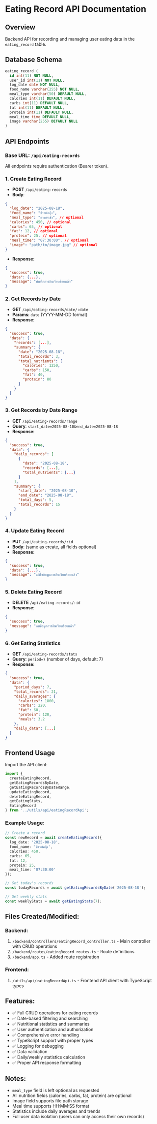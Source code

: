 # Eating Record API Documentation

## Overview
Backend API for recording and managing user eating data in the `eating_record` table.

## Database Schema
```sql
eating_record (
  id int(11) NOT NULL,
  user_id int(11) NOT NULL,
  log_date date NOT NULL,
  food_name varchar(255) NOT NULL,
  meal_type varchar(50) DEFAULT NULL,
  calories int(11) DEFAULT NULL,
  carbs int(11) DEFAULT NULL,
  fat int(11) DEFAULT NULL,
  protein int(11) DEFAULT NULL,
  meal_time time DEFAULT NULL,
  image varchar(255) DEFAULT NULL
)
```

## API Endpoints

### Base URL: `/api/eating-records`

All endpoints require authentication (Bearer token).

### 1. Create Eating Record
- **POST** `/api/eating-records`
- **Body**: 
```json
{
  "log_date": "2025-08-18",
  "food_name": "ข้าวผัดกุ้ง",
  "meal_type": "อาหารเช้า", // optional
  "calories": 450, // optional
  "carbs": 65, // optional
  "fat": 12, // optional
  "protein": 25, // optional
  "meal_time": "07:30:00", // optional
  "image": "path/to/image.jpg" // optional
}
```
- **Response**: 
```json
{
  "success": true,
  "data": {...},
  "message": "บันทึกการกินเรียบร้อยแล้ว"
}
```

### 2. Get Records by Date
- **GET** `/api/eating-records/date/:date`
- **Params**: `date` (YYYY-MM-DD format)
- **Response**: 
```json
{
  "success": true,
  "data": {
    "records": [...],
    "summary": {
      "date": "2025-08-18",
      "total_records": 3,
      "total_nutrients": {
        "calories": 1250,
        "carbs": 150,
        "fat": 40,
        "protein": 80
      }
    }
  }
}
```

### 3. Get Records by Date Range
- **GET** `/api/eating-records/range`
- **Query**: `start_date=2025-08-10&end_date=2025-08-18`
- **Response**: 
```json
{
  "success": true,
  "data": {
    "daily_records": [
      {
        "date": "2025-08-18",
        "records": [...],
        "total_nutrients": {...}
      }
    ],
    "summary": {
      "start_date": "2025-08-10",
      "end_date": "2025-08-18",
      "total_days": 5,
      "total_records": 15
    }
  }
}
```

### 4. Update Eating Record
- **PUT** `/api/eating-records/:id`
- **Body**: (same as create, all fields optional)
- **Response**: 
```json
{
  "success": true,
  "data": {...},
  "message": "แก้ไขข้อมูลการกินเรียบร้อยแล้ว"
}
```

### 5. Delete Eating Record
- **DELETE** `/api/eating-records/:id`
- **Response**: 
```json
{
  "success": true,
  "message": "ลบข้อมูลการกินเรียบร้อยแล้ว"
}
```

### 6. Get Eating Statistics
- **GET** `/api/eating-records/stats`
- **Query**: `period=7` (number of days, default: 7)
- **Response**: 
```json
{
  "success": true,
  "data": {
    "period_days": 7,
    "total_records": 21,
    "daily_averages": {
      "calories": 1800,
      "carbs": 220,
      "fat": 60,
      "protein": 120,
      "meals": 3.2
    },
    "daily_data": [...]
  }
}
```

## Frontend Usage

Import the API client:
```typescript
import {
  createEatingRecord,
  getEatingRecordsByDate,
  getEatingRecordsByDateRange,
  updateEatingRecord,
  deleteEatingRecord,
  getEatingStats,
  EatingRecord
} from '../utils/api/eatingRecordApi';
```

### Example Usage:
```typescript
// Create a record
const newRecord = await createEatingRecord({
  log_date: '2025-08-18',
  food_name: 'ข้าวผัดกุ้ง',
  calories: 450,
  carbs: 65,
  fat: 12,
  protein: 25,
  meal_time: '07:30:00'
});

// Get today's records
const todayRecords = await getEatingRecordsByDate('2025-08-18');

// Get weekly stats
const weeklyStats = await getEatingStats(7);
```

## Files Created/Modified:

### Backend:
1. `/backend/controllers/eatingRecord_controller.ts` - Main controller with CRUD operations
2. `/backend/routes/eatingRecord_routes.ts` - Route definitions
3. `/backend/app.ts` - Added route registration

### Frontend:
1. `/utils/api/eatingRecordApi.ts` - Frontend API client with TypeScript types

## Features:
- ✅ Full CRUD operations for eating records
- ✅ Date-based filtering and searching
- ✅ Nutritional statistics and summaries
- ✅ User authentication and authorization
- ✅ Comprehensive error handling
- ✅ TypeScript support with proper types
- ✅ Logging for debugging
- ✅ Data validation
- ✅ Daily/weekly statistics calculation
- ✅ Proper API response formatting

## Notes:
- `meal_type` field is left optional as requested
- All nutrition fields (calories, carbs, fat, protein) are optional
- Image field supports file path storage
- Meal time supports HH:MM:SS format
- Statistics include daily averages and trends
- Full user data isolation (users can only access their own records)
